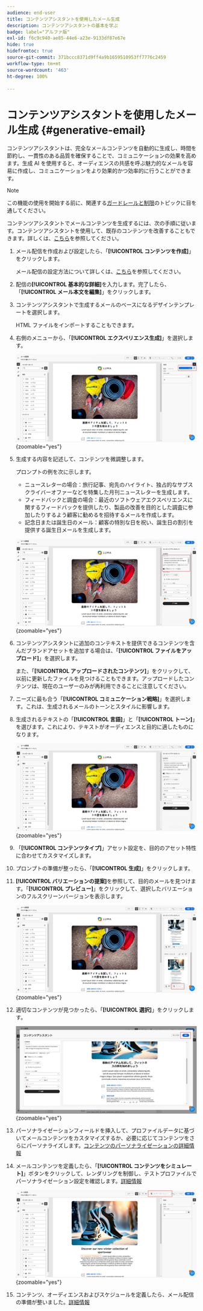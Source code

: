 ```yaml
---
audience: end-user
title: コンテンツアシスタントを使用したメール生成
description: コンテンツアシスタントの基本を学ぶ
badge: label="アルファ版"
exl-id: f6c9c940-ae85-44e6-a23e-9133df87e67e
hide: true
hidefromtoc: true
source-git-commit: 371bccc8371d9ff4a9b1659510953ff7776c2459
workflow-type: tm+mt
source-wordcount: '463'
ht-degree: 100%

---
```


# コンテンツアシスタントを使用したメール生成 {#generative-email}

コンテンツアシスタントは、完全なメールコンテンツを自動的に生成し、時間を節約し、一貫性のある品質を確保することで、コミュニケーションの効果を高めます。生成 AI を使用すると、オーディエンスの共感を呼ぶ魅力的なメールを容易に作成し、コミュニケーションをより効果的かつ効率的に行うことができます。

>[!NOTE]
>
>この機能の使用を開始する前に、関連する[ガードレールと制限](generative-gs.md#guardrails-and-limitations)のトピックに目を通してください。


コンテンツアシスタントでメールコンテンツを生成するには、次の手順に従います。コンテンツアシスタントを使用して、既存のコンテンツを改善することもできます。詳しくは、[こちら](generative-content.md)を参照してください。

1. メール配信を作成および設定したら、「**[!UICONTROL コンテンツを作成]**」をクリックします。

   メール配信の設定方法について詳しくは、[こちら](../email/create-email-content.md)を参照してください。

1. 配信の&#x200B;**[!UICONTROL 基本的な詳細]**&#x200B;を入力します。完了したら、「**[!UICONTROL メール本文を編集]**」をクリックします。

1. コンテンツアシスタントで生成するメールのベースになるデザインテンプレートを選択します。

   HTML ファイルをインポートすることもできます。

1. 右側のメニューから、「**[!UICONTROL エクスペリエンス生成]**」を選択します。

   ![](assets/email-genai-1.png){zoomable=&quot;yes&quot;}

1. 生成する内容を記述して、コンテンツを微調整します。

   プロンプトの例を次に示します。

   * ニュースレターの場合：旅行記事、宛先のハイライト、独占的なサブスクライバーオファーなどを特集した月刊ニュースレターを生成します。
   * フィードバックと調査の場合：最近のソフトウェアエクスペリエンスに関するフィードバックを提供したり、製品の改善を目的とした調査に参加したりするよう顧客に勧めるを招待するメールを作成します。
   * 記念日または誕生日のメール：顧客の特別な日を祝い、誕生日の割引を提供する誕生日メールを生成します。

   ![](assets/email-genai-2.png){zoomable=&quot;yes&quot;}

1. コンテンツアシスタントに追加のコンテキストを提供できるコンテンツを含んだブランドアセットを追加する場合は、「**[!UICONTROL ファイルをアップロード]**」を選択します。

   また、「**[!UICONTROL アップロードされたコンテンツ]**」をクリックして、以前に更新したファイルを見つけることもできます。アップロードしたコンテンツは、現在のユーザーのみが再利用できることに注意してください。

1. ニーズに最も合う「**[!UICONTROL コミュニケーション戦略]**」を選択します。これは、生成されるメールのトーンとスタイルに影響します。

1. 生成されるテキストの「**[!UICONTROL 言語]**」と「**[!UICONTROL トーン]**」を選びます。これにより、テキストがオーディエンスと目的に適したものになります。

   ![](assets/email-genai-3.png){zoomable=&quot;yes&quot;}

1. 「**[!UICONTROL コンテンツタイプ]**」アセット設定を、目的のアセット特性に合わせてカスタマイズします。

1. プロンプトの準備が整ったら、「**[!UICONTROL 生成]**」をクリックします。

1. **[!UICONTROL バリエーションの提案]**&#x200B;を参照して、目的のメールを見つけます。「**[!UICONTROL プレビュー]**」をクリックして、選択したバリエーションのフルスクリーンバージョンを表示します。

   ![](assets/email-genai-4.png){zoomable=&quot;yes&quot;}

1. 適切なコンテンツが見つかったら、「**[!UICONTROL 選択]**」をクリックします。

   ![](assets/email-genai-5.png){zoomable=&quot;yes&quot;}

1. パーソナライゼーションフィールドを挿入して、プロファイルデータに基づいてメールコンテンツをカスタマイズするか、必要に応じてコンテンツをさらにパーソナライズします。[コンテンツのパーソナライゼーションの詳細情報](../personalization/personalize.md)

1. メールコンテンツを定義したら、「**[!UICONTROL コンテンツをシミュレート]**」ボタンをクリックして、レンダリングを制御し、テストプロファイルでパーソナライゼーション設定を確認します。[詳細情報](../preview-test/preview-content.md)

   ![](assets/email-genai-6.png){zoomable=&quot;yes&quot;}

1. コンテンツ、オーディエンスおよびスケジュールを定義したら、メール配信の準備が整いました。[詳細情報](../monitor/prepare-send.md)
